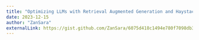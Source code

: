 ```yaml
---
title: "Optimizing LLMs with Retrieval Augmented Generation and Haystack 2.0"
date: 2023-12-15
author: "ZanSara"
externalLink: https://gist.github.com/ZanSara/6075d418c1494e780f7098db32bc6cf6
---
```

